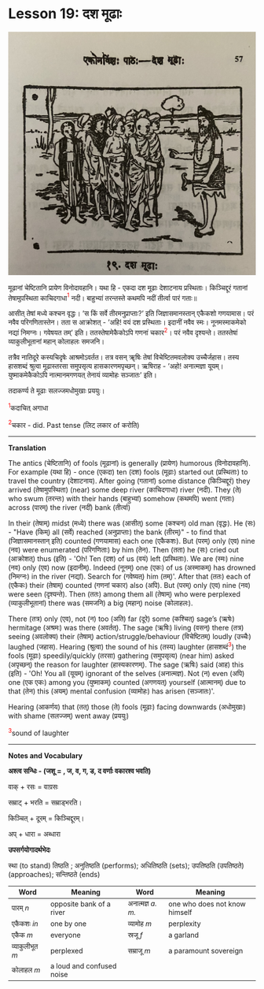 # Lesson 19: दश मूढाः

![picture of 10 people and a sage](./images/r1l19.jpg)

मूढानां चेष्टितानि प्रायेण विनोदावहानि। यथा हि - एकदा दश मूढाः देशाटनाय प्रस्थिताः। किञ्चिद्दूरं गतानां तेषामुपस्थिता काचिदगाधा<span style="color:red"><sup>1</sup></span> नदी। बाहुभ्यां तरन्तस्ते कथमपि नदीं तीर्त्वा पारं गताः॥

आसीत् तेषां मध्ये कश्चन वृद्धः। ’स किं सर्वे तीरमनुप्राप्ताः?’ इति जिज्ञासमानस्तान् एकैकशो गणयामास। परं नवैव  परिगणितास्तेन। तता स आक्रोशत् - ’अहि! वयं दश प्रस्थिताः। इदानीं नवैव स्मः। नूनमस्माकमेको नद्यां निमग्नः। गवेषयत तम्’ इति। ततस्तेषामेकैकोऽपि गणनां चकार<span style="color:red"><sup>2</sup></span>। परं नवैव दृश्यन्ते। ततस्तेषां व्याकुलीभूतानां महान् कोलाहलः समजनि।

तत्रैव नातिदूरे कस्यचिदृषेः आश्रमोऽवर्तत। तत्र वसन् ॠषिः तेषां विचेष्टितमवलोक्य उच्चैर्जहास। तस्य हासशब्दं श्रुत्वा मूढास्तरसा समुपसृत्य हासकारणमपृच्छन्। ऋषिराह - ’अहो! अनात्मज्ञा यूयम्। युष्माकमेकैकोऽपि नात्मानमगणयत् तेनायं व्यामोहः सञ्जातः’ इति।

तदाकर्ण्य ते मूढाः सलज्जमधोमुखाः प्रययुः।

<span style="color:red"><sup>1</sup></span>कदाचित् अगाधा

<span style="color:red"><sup>2</sup></span>चकार - did. Past tense (लिट् लकार of करोति)


---

**Translation**
 
The antics (चेष्टितानि) of fools (मूढानां) is generally (प्रायेण) humorous (विनोदावहानि). For example (यथा हि) - once (एकदा) ten (दश) fools (मूढाः) started out (प्रस्थिताः) to travel the country (देशाटनाय). After going (गतानां) some distance (किञ्चिद्दूरं) they arrived (तेषामुपस्थिता) (near) some deep river (काचिदगाधा) river (नदी). They (ते) who swum (तरन्तः) with their hands (बाहुभ्यां) somehow (कथमपि) went (गताः) across (पारम्) the river (नदीं) bank (तीर्त्वा)

In their (तेषाम्) midst (मध्ये) there was (आसीत्) some (कश्चन) old man (वृद्धः). He (सः) - "Have (किम्) all (सर्वे) reached (अनुप्राप्ताः) the bank (तीरम्)" - to find that (जिज्ञासमानस्तान् इति) counted (गणयामास) each one (एकैकशः). But (परम्) only (एव) nine (नव) were enumerated (परिगणिताः) by him (तेन). Then (तता) he (सः) cried out (आक्रोशत्) thus (इति) - 'Oh! Ten (दश) of us (वयं) left (प्रस्थिताः). We are (स्मः) nine (नव) only (एव) now (इदानीम्). Indeed (नूनम्) one (एकः) of us (अस्माकम्) has drowned (निमग्नः) in the river (नद्यां). Search for (गवेष्यत्) him (तम्)'. After that (ततः) each of (एकैकः) their (तेषाम्) counted (गणनां चकार) also (अपि). But (परम्) only (एव) nine (नव) were seen (दृश्यन्ते). Then (ततः) among them all (तेषाम्) who were perplexed (व्याकुलीभूतानां) there was (समजनि) a big (महान्) noise (कोलाहलः).

There (तत्र) only (एव), not (न) too (अति) far (दूरे) some (कश्चित्) sage’s (ऋषेः) hermitage (अश्रमः) was there (अवर्तत्). The sage (ऋषिः) living (वसन्) there (तत्र) seeing (अवलोक्य) their (तेषाम्) action/struggle/behaviour (विचेष्टितम्) loudly (उच्चैः) laughed (जहास). Hearing (श्रुत्वा) the sound of his (तस्य) laughter (हासशब्दं<span style="color:red"><sup>3</sup></span>) the fools (मूढाः) speedily/quickly (तरसा) gathering (समुपसृत्य) (near him) asked (अपृच्छन्) the reason for laughter (हास्यकारणम्). The sage (ऋषिः) said (आह) this (इति) - 'Oh! You all (यूयम्) ignorant of the selves (अनात्मज्ञ). Not (न) even (अपि) one (एक एकः) among you (युष्माकम्) counted (अगणयत्) yourself (आत्मानम्) due to that (तेन) this (अयम्) mental confusion (व्यामोहः) has arisen (सञ्जातः)'.

Hearing (आकर्णय) that (तत्) those (ते) fools (मूढाः) facing downwards (अधोमुखाः) with shame (सलज्जम्) went away (प्रययुः)


<span style="color:red"><sup>3</sup></span>sound of laughter

---

**Notes and Vocabulary**


**अश्त्व सन्धिः - (जशू = , ज, व, ग, ड, द वर्णाः वकारश्व भवति)**

वाक् + रसः = वाग्रसः

सम्राट् + भरति = सम्राड्भरति।

किञ्चित् + दूरम् = किञ्चिद्दूरम्।

अप् + धारा = अब्धारा

**उपसर्गयोगादर्थभेदः**

स्था (to stand) तिष्ठति ; अनुतिष्ठति (performs); अधितिष्ठति (sets); उपतिष्ठति (उपतिष्ठते) (approaches); सन्तिष्ठते (ends)


| Word | Meaning | Word | Meaning |
| --- | --- | --- | --- |
| पारम् *n* | opposite bank of a river | अनात्मज्ञ *a. m.* | one who does not know himself |
| एकैकशः *in* | one by one | व्यामोह *m* | perplexity |
| एकैक *m* | everyone | स्रजू *f* | a garland |
| व्याकुलीभूत *m* | perplexed | सम्राजू *m* | a paramount sovereign |
| कोलाहल *m* | a loud and confused noise | | |